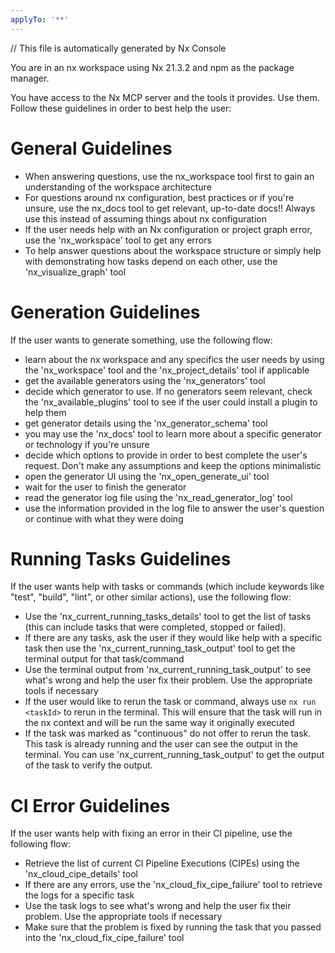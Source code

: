 ```yaml
---
applyTo: '**'
---
```


// This file is automatically generated by Nx Console

You are in an nx workspace using Nx 21.3.2 and npm as the package manager.

You have access to the Nx MCP server and the tools it provides. Use them. Follow these guidelines in order to best help the user:

# General Guidelines
- When answering questions, use the nx_workspace tool first to gain an understanding of the workspace architecture
- For questions around nx configuration, best practices or if you're unsure, use the nx_docs tool to get relevant, up-to-date docs!! Always use this instead of assuming things about nx configuration
- If the user needs help with an Nx configuration or project graph error, use the 'nx_workspace' tool to get any errors
- To help answer questions about the workspace structure or simply help with demonstrating how tasks depend on each other, use the 'nx_visualize_graph' tool

# Generation Guidelines
If the user wants to generate something, use the following flow:

- learn about the nx workspace and any specifics the user needs by using the 'nx_workspace' tool and the 'nx_project_details' tool if applicable
- get the available generators using the 'nx_generators' tool
- decide which generator to use. If no generators seem relevant, check the 'nx_available_plugins' tool to see if the user could install a plugin to help them
- get generator details using the 'nx_generator_schema' tool
- you may use the 'nx_docs' tool to learn more about a specific generator or technology if you're unsure
- decide which options to provide in order to best complete the user's request. Don't make any assumptions and keep the options minimalistic
- open the generator UI using the 'nx_open_generate_ui' tool
- wait for the user to finish the generator
- read the generator log file using the 'nx_read_generator_log' tool
- use the information provided in the log file to answer the user's question or continue with what they were doing

# Running Tasks Guidelines
If the user wants help with tasks or commands (which include keywords like "test", "build", "lint", or other similar actions), use the following flow:
- Use the 'nx_current_running_tasks_details' tool to get the list of tasks (this can include tasks that were completed, stopped or failed).
- If there are any tasks, ask the user if they would like help with a specific task then use the 'nx_current_running_task_output' tool to get the terminal output for that task/command
- Use the terminal output from 'nx_current_running_task_output' to see what's wrong and help the user fix their problem. Use the appropriate tools if necessary
- If the user would like to rerun the task or command, always use `nx run <taskId>` to rerun in the terminal. This will ensure that the task will run in the nx context and will be run the same way it originally executed
- If the task was marked as "continuous" do not offer to rerun the task. This task is already running and the user can see the output in the terminal. You can use 'nx_current_running_task_output' to get the output of the task to verify the output. 


# CI Error Guidelines
If the user wants help with fixing an error in their CI pipeline, use the following flow:
- Retrieve the list of current CI Pipeline Executions (CIPEs) using the 'nx_cloud_cipe_details' tool
- If there are any errors, use the 'nx_cloud_fix_cipe_failure' tool to retrieve the logs for a specific task
- Use the task logs to see what's wrong and help the user fix their problem. Use the appropriate tools if necessary
- Make sure that the problem is fixed by running the task that you passed into the 'nx_cloud_fix_cipe_failure' tool


